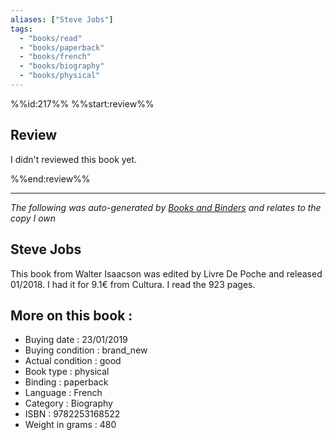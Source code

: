 ```yaml
---
aliases: ["Steve Jobs"] 
tags: 
  - "books/read" 
  - "books/paperback" 
  - "books/french"
  - "books/biography"
  - "books/physical"
---
```

%%id:217%%
%%start:review%%
## Review
I didn't reviewed this book yet. 

%%end:review%%

---
_The following was auto-generated by [Books and Binders](Books%20and%20Binders.md) and relates to the copy I own_
## Steve Jobs
This book from Walter Isaacson was edited by Livre De Poche and released 01/2018. I had it for 9.1€ from Cultura. I read the 923 pages.

## More on this book :
- Buying date : 23/01/2019
- Buying condition : brand_new
- Actual condition : good
- Book type : physical
- Binding : paperback
- Language : French
- Category : Biography
- ISBN : 9782253168522
- Weight in grams : 480
